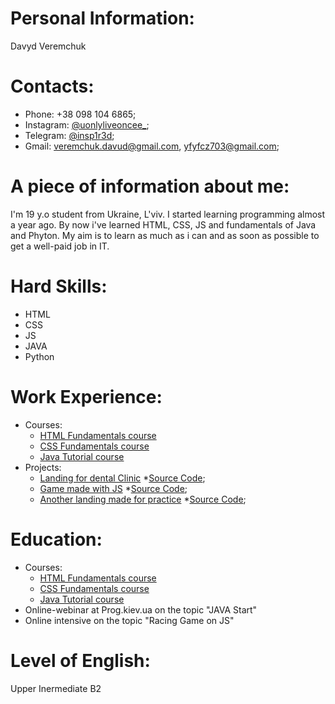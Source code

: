 # Personal Information:
Davyd Veremchuk

# Contacts:
* Phone: +38 098 104 6865;
* Instagram: [@uonlyliveoncee_](https://www.instagram.com/uonlyliveoncee_/?igshid=1689nizc9r53v);
* Telegram: [@insp1r3d](https://t.me/insp1r3d);
* Gmail: veremchuk.davud@gmail.com, yfyfcz703@gmail.com;

# A piece of information about me:
I'm 19 y.o student from Ukraine, L'viv. I started learning programming almost a year ago. 
By now i've learned HTML, CSS, JS and fundamentals of Java and Phyton.
My aim is to learn as much as i can and as soon as possible to get a well-paid job in IT.

# Hard Skills:
* HTML
* CSS
* JS
* JAVA
* Python
  
# Work Experience:
* Courses:
  * [HTML Fundamentals course](https://www.sololearn.com/Certificate/1014-11030539/pdf/)
  * [CSS Fundamentals course](https://www.sololearn.com/Certificate/1023-11030539/pdf/)
  * [Java Tutorial course](https://www.sololearn.com/Certificate/1068-11030539/pdf/)
* Projects:
  * [Landing for dental Clinic](1nspir3d.github.io/Denta-Clinic-Landing)
    *[Source Code](github.com/1nspir3d/Dental-Clinic-Landing);
  * [Game made with JS](1nspir3d.github.io/JS-Game)
    *[Source Code](github.com/1nspir3d/JS-Game);
  * [Another landing made for practice](1nspir3d.github.io/Example-Landing)
    *[Source Code](github.com/1nspir3d/Example-Landing);


# Education:
* Courses:
  * [HTML Fundamentals course](https://www.sololearn.com/Certificate/1014-11030539/pdf/)
  * [CSS Fundamentals course](https://www.sololearn.com/Certificate/1023-11030539/pdf/)
  * [Java Tutorial course](https://www.sololearn.com/Certificate/1068-11030539/pdf/)
* Online-webinar at Prog.kiev.ua on the topic "JAVA Start"
* Online intensive on the topic "Racing Game on JS"

# Level of English:
Upper Inermediate B2



